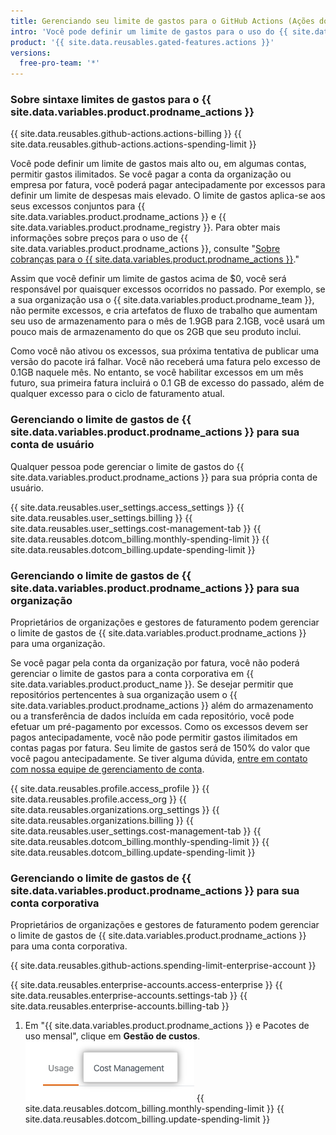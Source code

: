 ```yaml
---
title: Gerenciando seu limite de gastos para o GitHub Actions (Ações do GitHub)
intro: 'Você pode definir um limite de gastos para o uso do {{ site.data.variables.product.prodname_actions }}.'
product: '{{ site.data.reusables.gated-features.actions }}'
versions:
  free-pro-team: '*'
---
```


### Sobre sintaxe limites de gastos para o {{ site.data.variables.product.prodname_actions }}

{{ site.data.reusables.github-actions.actions-billing }} {{ site.data.reusables.github-actions.actions-spending-limit }}

Você pode definir um limite de gastos mais alto ou, em algumas contas, permitir gastos ilimitados. Se você pagar a conta da organização ou empresa por fatura, você poderá pagar antecipadamente por excessos para definir um limite de despesas mais elevado. O limite de gastos aplica-se aos seus excessos conjuntos para {{ site.data.variables.product.prodname_actions }} e {{ site.data.variables.product.prodname_registry }}. Para obter mais informações sobre preços para o uso de {{ site.data.variables.product.prodname_actions }}, consulte "[Sobre cobranças para o {{ site.data.variables.product.prodname_actions }}](/github/setting-up-and-managing-billing-and-payments-on-github/about-billing-for-github-actions)."

Assim que você definir um limite de gastos acima de $0, você será responsável por quaisquer excessos ocorridos no passado. Por exemplo, se a sua organização usa o {{ site.data.variables.product.prodname_team }}, não permite excessos, e cria artefatos de fluxo de trabalho que aumentam seu uso de armazenamento para o mês de 1.9GB para 2.1GB, você usará um pouco mais de armazenamento do que os 2GB que seu produto inclui.

Como você não ativou os excessos, sua próxima tentativa de publicar uma versão do pacote irá falhar. Você não receberá uma fatura pelo excesso de 0.1GB naquele mês. No entanto, se você habilitar excessos em um mês futuro, sua primeira fatura incluirá o 0.1 GB de excesso do passado, além de qualquer excesso para o ciclo de faturamento atual.

### Gerenciando o limite de gastos de {{ site.data.variables.product.prodname_actions }} para sua conta de usuário

Qualquer pessoa pode gerenciar o limite de gastos do {{ site.data.variables.product.prodname_actions }} para sua própria conta de usuário.

{{ site.data.reusables.user_settings.access_settings }}
{{ site.data.reusables.user_settings.billing }}
{{ site.data.reusables.user_settings.cost-management-tab }}
{{ site.data.reusables.dotcom_billing.monthly-spending-limit }}
{{ site.data.reusables.dotcom_billing.update-spending-limit }}

### Gerenciando o limite de gastos de {{ site.data.variables.product.prodname_actions }} para sua organização

Proprietários de organizações e gestores de faturamento podem gerenciar o limite de gastos de {{ site.data.variables.product.prodname_actions }} para uma organização.

Se você pagar pela conta da organização por fatura, você não poderá gerenciar o limite de gastos para a conta corporativa em {{ site.data.variables.product.product_name }}. Se desejar permitir que repositórios pertencentes à sua organização usem o {{ site.data.variables.product.prodname_actions }} além do armazenamento ou a transferência de dados incluída em cada repositório, você pode efetuar um pré-pagamento por excessos. Como os excessos devem ser pagos antecipadamente, você não pode permitir gastos ilimitados em contas pagas por fatura. Seu limite de gastos será de 150% do valor que você pagou antecipadamente. Se tiver alguma dúvida, [entre em contato com nossa equipe de gerenciamento de conta](https://enterprise.github.com/contact).

{{ site.data.reusables.profile.access_profile }}
{{ site.data.reusables.profile.access_org }}
{{ site.data.reusables.organizations.org_settings }}
{{ site.data.reusables.organizations.billing }}
{{ site.data.reusables.user_settings.cost-management-tab }}
{{ site.data.reusables.dotcom_billing.monthly-spending-limit }}
{{ site.data.reusables.dotcom_billing.update-spending-limit }}

### Gerenciando o limite de gastos de {{ site.data.variables.product.prodname_actions }} para sua conta corporativa

Proprietários de organizações e gestores de faturamento podem gerenciar o limite de gastos de {{ site.data.variables.product.prodname_actions }} para uma conta corporativa.

{{ site.data.reusables.github-actions.spending-limit-enterprise-account }}

{{ site.data.reusables.enterprise-accounts.access-enterprise }}
{{ site.data.reusables.enterprise-accounts.settings-tab }}
{{ site.data.reusables.enterprise-accounts.billing-tab }}
1. Em "{{ site.data.variables.product.prodname_actions }} e Pacotes de uso mensal", clique em **Gestão de custos**. ![Aba de gestão de custos](/assets/images/help/settings/cost-management-tab-enterprise.png)
{{ site.data.reusables.dotcom_billing.monthly-spending-limit }}
{{ site.data.reusables.dotcom_billing.update-spending-limit }}

